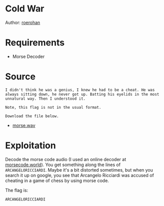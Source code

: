 # Cold War

Author: [roerohan](https://github.com/roerohan)

# Requirements

- Morse Decoder

# Source

```
I didn't think he was a genius, I knew he had to be a cheat. He was always sitting down, he never got up. Batting his eyelids in the most unnatural way. Then I understood it.

Note, this flag is not in the usual format.

Download the file below.
```

- [morse.wav](./morse.wav)

# Exploitation

Decode the morse code audio (I used an online decoder at [morsecode.world](https://morsecode.world/international/decoder/audio-decoder-adaptive.html)). You get something along the lines of `ARCANGELORICCIARDI`. Maybe it's a bit distorted sometimes, but when you search it up on google, you see that Arcangelo Ricciardi was accused of cheating in a game of chess by using morse code.
<br />

The flag is:

```
ARCANGELORICCIARDI
```